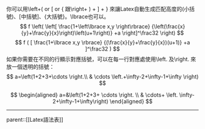 你可以用\\left+( or \[ or \{  跟\\right+ \) + \] + \} 來讓Latex自動生成匹配高度的\(小括號\)、\[中括號\]、\{大括號\}。\\lbrace也可以。
$$
f
\left(
\left[
\frac{1+\left\lbrace x,y \right\rbrace}
{\left(\frac{x}{y}+\frac{y}{x}\right)\left(u+1\right)}
+a
\right]^\frac32
\right)
$$
$$
f
(
[
\frac{1+\lbrace x,y \rbrace}
{(\frac{x}{y}+\frac{y}{x})(u+1)}
+a
]^\frac32
)
$$
如果你需要在不同的行顯示對應括號，可以在每一行對應處使用\\left. 及\\right. 來放一個透明的括號：
$$
a=\left(1+2+3+\cdots \right.\\
& \cdots \left.+\infty-2+\infty-1+\infty \right)
$$

$$ \begin{aligned} a=&\left(1+2+3+ \cdots \right. \\ & \cdots+ \left. \infty-2+\infty-1+\infty\right) \end{aligned} $$
- - -
parent::[[Latex語法表]]